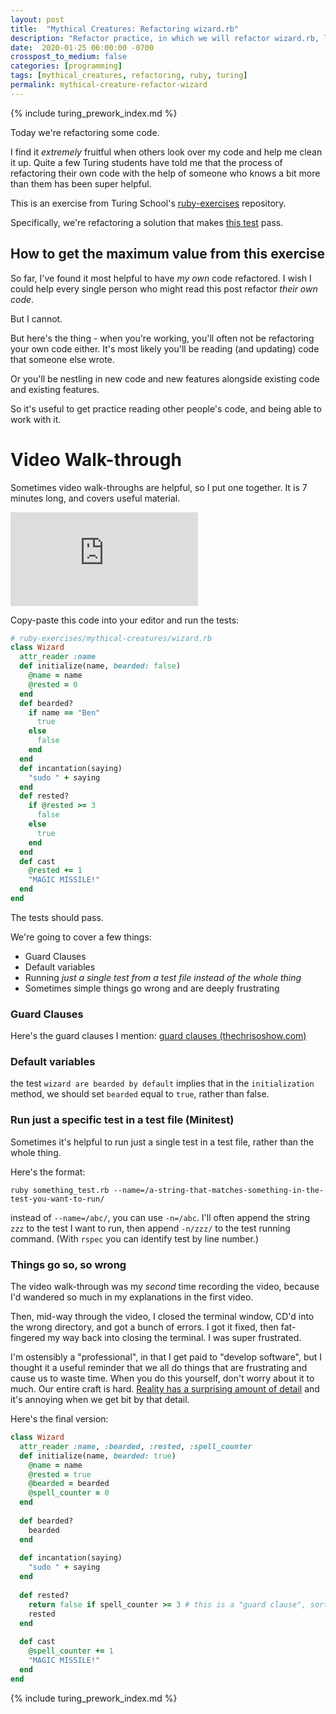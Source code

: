 ```yaml
---
layout: post
title:  "Mythical Creatures: Refactoring wizard.rb"
description: "Refactor practice, in which we will refactor wizard.rb, learn more about Ruby, object-oriented design, and clean code"
date:  2020-01-25 06:00:00 -0700
crosspost_to_medium: false
categories: [programming]
tags: [mythical_creatures, refactoring, ruby, turing]
permalink: mythical-creature-refactor-wizard
---
```


{% include turing_prework_index.md %}

Today we're refactoring some code.

I find it _extremely_ fruitful when others look over my code and help me clean it up. Quite a few Turing students have told me that the process of refactoring their own code with the help of someone who knows a bit more than them has been super helpful.

This is an exercise from Turing School's [ruby-exercises](https://github.com/turingschool/ruby-exercises) repository. 

Specifically, we're refactoring a solution that makes [this test](https://github.com/turingschool/ruby-exercises/blob/master/mythical-creatures/test/wizard_test.rb) pass. 

## How to get the maximum value from this exercise

So far, I've found it most helpful to have _my own_ code refactored. I wish I could help every single person who might read this post refactor _their own code_. 

But I cannot. 

But here's the thing - when you're working, you'll often not be refactoring your own code either. It's most likely you'll be reading (and updating) code that someone else wrote. 

Or you'll be nestling in new code and new features alongside existing code and existing features. 

So it's useful to get practice reading other people's code, and being able to work with it. 

# Video Walk-through

Sometimes video walk-throughs are helpful, so I put one together. It is 7 minutes long, and covers useful material.

<div class="container">
<iframe class="video" src="https://www.youtube.com/embed/HfBrRb1LLSY" frameborder="0" allow="accelerometer; autoplay; encrypted-media; gyroscope; picture-in-picture" allowfullscreen></iframe>
</div>

<!--more-->


Copy-paste this code into your editor and run the tests:

```ruby
# ruby-exercises/mythical-creatures/wizard.rb
class Wizard
  attr_reader :name
  def initialize(name, bearded: false)
    @name = name
    @rested = 0
  end
  def bearded?
    if name == "Ben"
      true
    else
      false
    end
  end
  def incantation(saying)
    "sudo " + saying
  end
  def rested?
    if @rested >= 3
      false
    else
      true
    end
  end
  def cast
    @rested += 1
    "MAGIC MISSILE!"
  end
end
```

The tests should pass. 

We're going to cover a few things:
- Guard Clauses
- Default variables
- Running _just a single test from a test file instead of the whole thing_
- Sometimes simple things go wrong and are deeply frustrating

### Guard Clauses

Here's the guard clauses I mention: [guard clauses (thechrisoshow.com)](https://www.thechrisoshow.com/2009/02/16/using-guard-clauses-in-your-ruby-code/)

### Default variables

the test `wizard are bearded by default` implies that in the `initialization` method, we should set `bearded` equal to `true`, rather than false.

### Run just a specific test in a test file (Minitest)

Sometimes it's helpful to run just a single test in a test file, rather than the whole thing. 

Here's the format:

```
ruby something_test.rb --name=/a-string-that-matches-something-in-the-test-you-want-to-run/
```

instead of `--name=/abc/`, you can use `-n=/abc`. I'll often append the string `zzz` to the test I want to run, then append `-n/zzz/` to the test running command. (With `rspec` you can identify test by line number.)

### Things go so, so wrong

The video walk-through was my _second_ time recording the video, because I'd wandered so much in my explanations in the first video. 

Then, mid-way through the video, I closed the terminal window, CD'd into the wrong directory, and got a bunch of errors. I got it fixed, then fat-fingered my way back into closing the terminal. I was super frustrated. 

I'm ostensibly a "professional", in that I get paid to "develop software", but I thought it a useful reminder that we all do things that are frustrating and cause us to waste time. When you do this yourself, don't worry about it to much. Our entire craft is hard. [Reality has a surprising amount of detail](http://johnsalvatier.org/blog/2017/reality-has-a-surprising-amount-of-detail) and it's annoying when we get bit by that detail. 

Here's the final version:

```ruby
class Wizard
  attr_reader :name, :bearded, :rested, :spell_counter
  def initialize(name, bearded: true)
    @name = name
    @rested = true
    @bearded = bearded
    @spell_counter = 0
  end
  
  def bearded?
    bearded
  end
  
  def incantation(saying)
    "sudo " + saying
  end
  
  def rested?
    return false if spell_counter >= 3 # this is a "guard clause", sorta
    rested
  end
  
  def cast
    @spell_counter += 1
    "MAGIC MISSILE!"
  end
end
```

{% include turing_prework_index.md %}
